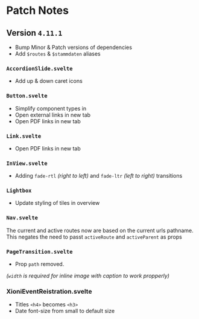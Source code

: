 # Patch Notes

## Version `4.11.1`

- Bump Minor & Patch versions of dependencies
- Add `$routes` & `$stammdaten` aliases

### `AccordionSlide.svelte`

- Add up & down caret icons

### `Button.svelte`

- Simplify component types in
- Open external links in new tab
- Open PDF links in new tab

### `Link.svelte`

- Open PDF links in new tab

### `InView.svelte`

- Adding `fade-rtl` _(right to left)_ and `fade-ltr` _(left to right)_ transitions

### `Lightbox`

- Update styling of tiles in overview

### `Nav.svelte`

The current and active routes now are based on the current urls pathname. This negates the need to
passt `activeRoute` and `activeParent` as props

### `PageTransition.svelte`

- Prop `path` removed.

_(`width` is required for inline image with caption to work propperly)_

### XioniEventReistration.svelte

- Titles `<h4>` becomes `<h3>`
- Date font-size from small to default size
